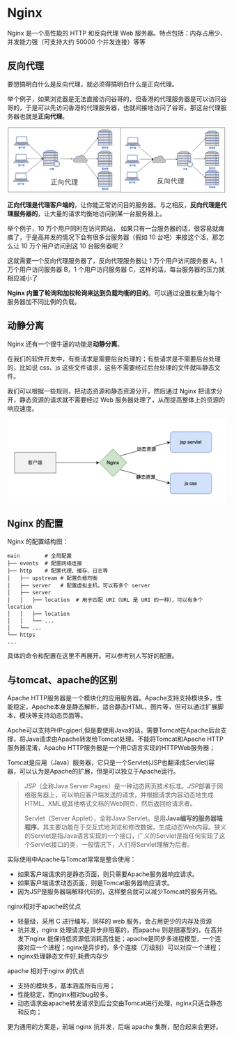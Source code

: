 # Nginx

Nginx 是一个高性能的 HTTP 和反向代理 Web 服务器。特点包括：内存占用少、并发能力强（可支持大约 50000 个并发连接）等等

## 反向代理

要想搞明白什么是反向代理，就必须得搞明白什么是正向代理。

举个例子，如果浏览器是无法直接访问谷哥的，但香港的代理服务器是可以访问谷哥的，于是可以先访问香港的代理服务器，也就间接地访问了谷哥。那这台代理服务器也就是**正向代理**。

![](./img/rpox.png)

**正向代理是代理客户端的**，让你能正常访问目的服务器。与之相反，**反向代理是代理服务器的**，让大量的请求均衡地访问到某一台服务器上。

举个例子，10 万个用户同时在访问网站， 如果只有一台服务器的话，很容易就瘫痪了，于是高并发的情况下会有很多台服务器（假如 10 台吧）来接这个活，那怎么让 10 万个用户访问到这 10 台服务器呢？ 

这就需要一个反向代理服务器了，反向代理服务器让 1 万个用户访问服务器 A，1 万个用户访问服务器 B，1 个用户访问服务器 C，这样的话，每台服务器的压力就相应减小了

**Nginx 内置了轮询和加权轮询来达到负载均衡的目的**。可以通过设置权重为每个服务器加不同比例的负载。

## 动静分离

Nginx 还有一个很牛逼的功能是**动静分离**。

在我们的软件开发中，有些请求是需要后台处理的；有些请求是不需要后台处理的，比如说 css、js 这些文件请求，这些不需要经过后台处理的文件就叫静态文件。

我们可以根据一些规则，把动态资源和静态资源分开，然后通过 Nginx 把请求分开，静态资源的请求就不需要经过 Web 服务器处理了，从而提高整体上的资源的响应速度。

![](./img/nginx-05.png)

## Nginx 的配置

Nginx 的配置结构图：

```text
main        # 全局配置
├── events  # 配置网络连接
├── http    # 配置代理、缓存、日志等
│   ├── upstream # 配置负载均衡
│   ├── server   # 配置虚拟主机，可以有多个 server
│   ├── server
│   │   ├── location  # 用于匹配 URI（URL 是 URI 的一种），可以有多个 location
│   │   ├── location
│   │   └── ...
│   └── ...
└── https
...
```

具体的命令和配置在这里不再展开。可以参考别人写好的配置。

## 与tomcat、apache的区别

Apache HTTP服务器是一个模块化的应用服务器。Apache支持支持模块多，性能稳定，Apache本身是静态解析，适合静态HTML、图片等，但可以通过扩展脚本、模块等支持动态页面等。 

Apche可以支持PHPcgiperl,但是要使用Java的话，需要Tomcat在Apache后台支撑，将Java请求由Apache转发给Tomcat处理。不能将Tomcat和Apache HTTP服务器混淆，Apache HTTP服务器是一个用C语言实现的HTTPWeb服务器；

Tomcat是应用（Java）服务器，它只是一个Servlet(JSP也翻译成Servlet)容器，可以认为是Apache的扩展，但是可以独立于Apache运行。

> *JSP*（全称Java Server Pages）是一种动态网页技术标准。*JSP*部署于网络服务器上，可以响应客户端发送的请求，并根据请求内容动态地生成HTML、XML或其他格式文档的Web网页，然后返回给请求者。
>
> Servlet（Server Applet），全称Java Servlet。是用**Java编写的服务器端程序**。其主要功能在于交互式地浏览和修改数据，生成动态Web内容。狭义的Servlet是指Java语言实现的一个接口，广义的Servlet是指任何实现了这个Servlet接口的类，一般情况下，人们将Servlet理解为后者。

实际使用中Apache与Tomcat常常是整合使用：

- 如果客户端请求的是静态页面，则只需要Apache服务器响应请求。
- 如果客户端请求动态页面，则是Tomcat服务器响应请求。
- 因为JSP是服务器端解释代码的，这样整合就可以减少Tomcat的服务开销。

nginx相对于apache的优点

- 轻量级，采用 C 进行编写，同样的 web 服务，会占用更少的内存及资源
- 抗并发，nginx 处理请求是异步非阻塞的，而apache 则是阻塞型的，在高并发下nginx 能保持低资源低消耗高性能；apache是同步多进程模型，一个连接对应一个进程；nginx是异步的，多个连接（万级别）可以对应一个进程；
- nginx处理静态文件好,耗费内存少

apache 相对于nginx 的优点

- 支持的模块多，基本涵盖所有应用；
- 性能稳定，而nginx相对bug较多。
- 动态请求由apache转发请求到后台交由Tomcat进行处理，nginx只适合静态和反向；

更为通用的方案是，前端 nginx 抗并发，后端 apache 集群，配合起来会更好。